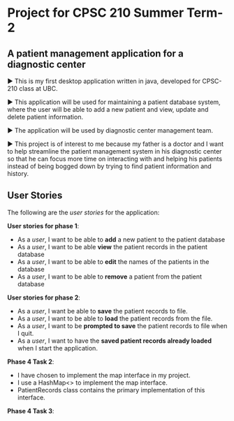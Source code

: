 # Project for CPSC 210 Summer Term-2

## A patient management application for a diagnostic center

:arrow_forward: This is my first desktop application written in java, developed for CPSC-210 class at UBC.  

:arrow_forward: This application will be used for maintaining a patient database system, where the user will be able to 
add a new patient and view, update and delete patient information. 

:arrow_forward: The application will be used by diagnostic center management team. 

:arrow_forward: This project is of interest to me because my father is a doctor and I want to help streamline the patient 
management system in his diagnostic center so that he can focus more time on interacting with and helping his patients instead of 
being bogged down by trying to find patient information and history. 





## User Stories 

The following are the *user stories* for the application:

**User stories for phase 1**: 

- As a *user*, I want to be able to **add** a new patient to the patient database
- As a *user*, I want to be able **view** the patient records in the patient database
- As a *user*, I want to be able to **edit** the names of the patients in the database
- As a *user*, I want to be able to **remove** a patient from the patient database


**User stories for phase 2**: 

- As a *user*, I want be able to **save** the patient records to file. 
- As a *user*, I want to be able to **load** the patient records from the file. 
- As a *user*, I want to be **prompted to save** the patient records to file when I quit.  
- As a *user*, I want to have the **saved patient records already loaded** when I start the application. 

**Phase 4 Task 2**: 

- I have chosen to implement the map interface in my project.
- I use a HashMap<> to implement the map interface.
- PatientRecords class contains the primary implementation of this interface. 



**Phase 4 Task 3**: 

